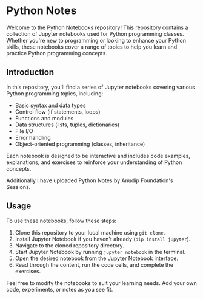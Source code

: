 # Python Notes

Welcome to the Python Notebooks repository! This repository contains a collection of Jupyter notebooks used for Python programming classes. Whether you're new to programming or looking to enhance your Python skills, these notebooks cover a range of topics to help you learn and practice Python programming concepts.

## Introduction

In this repository, you'll find a series of Jupyter notebooks covering various Python programming topics, including:

- Basic syntax and data types
- Control flow (if statements, loops)
- Functions and modules
- Data structures (lists, tuples, dictionaries)
- File I/O
- Error handling
- Object-oriented programming (classes, inheritance)

Each notebook is designed to be interactive and includes code examples, explanations, and exercises to reinforce your understanding of Python concepts.

Additionally I have uploaded Python Notes by Anudip Foundation's Sessions. 

## Usage

To use these notebooks, follow these steps:

1. Clone this repository to your local machine using `git clone`.
2. Install Jupyter Notebook if you haven't already (`pip install jupyter`).
3. Navigate to the cloned repository directory.
4. Start Jupyter Notebook by running `jupyter notebook` in the terminal.
5. Open the desired notebook from the Jupyter Notebook interface.
6. Read through the content, run the code cells, and complete the exercises.

Feel free to modify the notebooks to suit your learning needs. Add your own code, experiments, or notes as you see fit.
